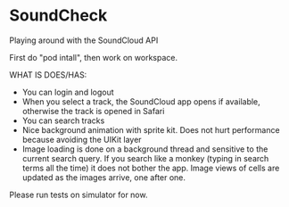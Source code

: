 SoundCheck
==========

Playing around with the SoundCloud API

First do "pod intall", then work on workspace.

WHAT IS DOES/HAS:

- You can login and logout
- When you select a track, the SoundCloud app opens if available, otherwise the track is opened in Safari
- You can search tracks
- Nice background animation with sprite kit. Does not hurt performance because avoiding the UIKit layer
- Image loading is done on a background thread and sensitive to the current search query. If you search like a monkey (typing in search terms all the time) it does not bother the app. Image views of cells are updated as the images arrive, one after one.

Please run tests on simulator for now.





